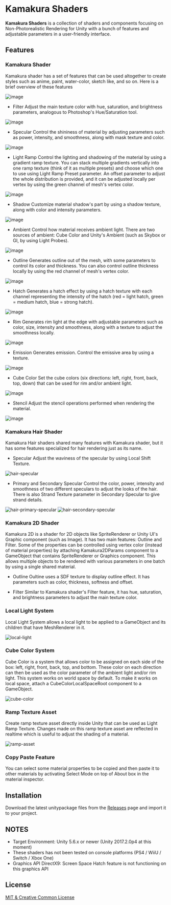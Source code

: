 Kamakura Shaders
================

**Kamakura Shaders** is a collection of shaders and components focusing on Non-Photorealistic Rendering for Unity with a bunch of features and adjustable parameters in a user-friendly interface.


Features
--------

### Kamakura Shader
Kamakura shader has a set of features that can be used altogether to create styles such as anime, paint, water-color, sketch like, and so on. Here is a brief overview of these features

![image](https://cdn-ak2.f.st-hatena.com/images/fotolife/m/mu4ma6/20170830/20170830111300.png)

- Filter
Adjust the main texture color with hue, saturation, and brightness parameters, analogous to Photoshop's Hue/Saturation tool.

![image](https://cdn-ak.f.st-hatena.com/images/fotolife/m/mu4ma6/20170830/20170830111325.png)

- Specular
Control the shininess of material by adjusting parameters such as power, intensity, and smoothness, along with mask texture and color.

![image](https://cdn-ak.f.st-hatena.com/images/fotolife/m/mu4ma6/20170830/20170830111348.png)

- Light Ramp
Control the lighting and shadowing of the material by using a gradient ramp texture. You can stack multiple gradients vertically into one ramp texture (think of it as multiple presets) and choose which one to use using Light Ramp Preset parameter. An offset parameter to adjust the whole distribution is provided, and it can be adjusted locally per vertex by using the green channel of mesh's vertex color.

![image](https://cdn-ak.f.st-hatena.com/images/fotolife/m/mu4ma6/20170830/20170830111417.png)

- Shadow
Customize material shadow's part by using a shadow texture, along with color and intensity parameters.

![image](https://cdn-ak.f.st-hatena.com/images/fotolife/m/mu4ma6/20170830/20170830111552.png)

- Ambient
Control how material receives ambient light. There are two sources of ambient: Cube Color and Unity's Ambient (such as Skybox or GI, by using Light Probes).

![image](https://cdn-ak.f.st-hatena.com/images/fotolife/m/mu4ma6/20170830/20170830111612.png)

- Outline
Generates outline out of the mesh, with some parameters to control its color and thickness. You can also control outline thickness locally by using the red channel of mesh's vertex color.

![image](https://cdn-ak.f.st-hatena.com/images/fotolife/m/mu4ma6/20170830/20170830111632.png)

- Hatch
Generates a hatch effect by using a hatch texture with each channel representing the intensity of the hatch (red = light hatch, green = medium hatch, blue = strong hatch).

![image](https://cdn-ak.f.st-hatena.com/images/fotolife/m/mu4ma6/20170830/20170830111650.png)

- Rim
Generates rim light at the edge with adjustable parameters such as color, size, intensity and smoothness, along with a texture to adjust the smoothness locally.

![image](https://cdn-ak.f.st-hatena.com/images/fotolife/m/mu4ma6/20170830/20170830111706.png)

- Emission
Generates emission. Control the emissive area by using a texture.

![image](https://cdn-ak.f.st-hatena.com/images/fotolife/m/mu4ma6/20170830/20170830111720.png)

- Cube Color
Set the cube colors (six directions: left, right, front, back, top, down) that can be used for rim and/or ambient light.

![image](https://cdn-ak.f.st-hatena.com/images/fotolife/m/mu4ma6/20170830/20170830112636.png)

- Stencil
Adjust the stencil operations performed when rendering the material.

![image](https://cdn-ak.f.st-hatena.com/images/fotolife/m/mu4ma6/20170830/20170830111755.png)

### Kamakura Hair Shader
Kamakura Hair shaders shared many features with Kamakura shader, but it has some features specialized for hair rendering just as its name.

- Specular
Adjust the waviness of the specular by using Local Shift Texture.

![hair-specular](https://user-images.githubusercontent.com/2058959/34143250-1cc156b0-e4cf-11e7-9128-daac8f96684c.gif)

- Primary and Secondary Specular
Control the color, power, intensity and smoothness of two different speculars to adjust the looks of the hair. There is also Strand Texture parameter in Secondary Specular to give strand details.

![hair-primary-specular](https://user-images.githubusercontent.com/2058959/34143155-a77b09b4-e4ce-11e7-9be6-378437e51483.gif)
![hair-secondary-specular](https://user-images.githubusercontent.com/2058959/34143156-a7991094-e4ce-11e7-9034-a6ee94818753.gif)

### Kamakura 2D Shader
Kamakura 2D is a shader for 2D objects like SpriteRenderer or Unity UI's Graphic component (such as Image). It has two main features: Outline and Filter. Some of the properties can be controlled using vertex color (instead of material properties) by attaching Kamakura2DParams component to a GameObject that contains SpriteRenderer or Graphics component. This allows multiple objects to be rendered with various parameters in one batch by using a single shared material.

- Outline
Oultine uses a SDF texture to display outline effect. It has parameters such as color, thickness, softness and offset.

- Filter
Similar to Kamakura shader's Filter feature, it has hue, saturation, and brightness parameters to adjust the main texture color.

### Local Light System
Local Light System allows a local light to be applied to a GameObject and its children that have MeshRenderer in it.

![local-light](https://user-images.githubusercontent.com/2058959/34143425-fb4c15aa-e4cf-11e7-86b4-954ec2a09fc9.gif)

### Cube Color System
Cube Color is a system that allows color to be assigned on each side of the box: left, right, front, back, top, and bottom. These color on each direction can then be used as the color parameter of the ambient light and/or rim light. This system works on world space by default. To make it works on local space, attach a CubeColorLocalSpaceRoot component to a GameObject.

![cube-color](https://user-images.githubusercontent.com/2058959/34143656-207cdbce-e4d1-11e7-8bfb-807d3eeb59e0.gif)

### Ramp Texture Asset
Create ramp texture asset directly inside Unity that can be used as Light Ramp Texture. Changes made on this ramp texture asset are reflected in realtime which is useful to adjust the shading of a material.

![ramp-asset](https://user-images.githubusercontent.com/2058959/34143917-7eb94f0a-e4d2-11e7-94f4-5df2f868651b.gif)

### Copy Paste Feature
You can select some material properties to be copied and then paste it to other materials by activating Select Mode on top of About box in the material inspector.

Installation
------------

Download the latest unitypackage files from the [Releases] page and import it to your project.

[Releases]: https://github.com/kayac/kamakura-shaders/releases

NOTES
-----
- Target Environment: Unity 5.6.x or newer (Unity 2017.2.0p4 at this moment)
- These shaders has not been tested on console platforms (PS4 / WiiU / Switch / Xbox One)
- Graphics API DirectX9: Screen Space Hatch feature is not functioning on this graphics API

License
-------

[MIT & Creative Common License](LICENSE.md)
